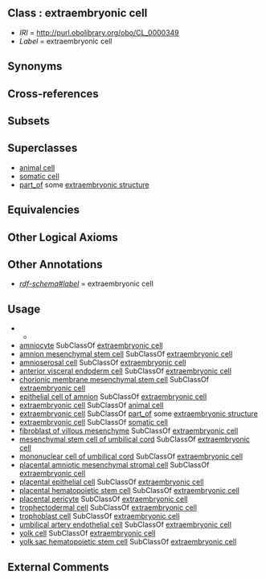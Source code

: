 
## Class : extraembryonic cell

 * *IRI* = http://purl.obolibrary.org/obo/CL_0000349
 * *Label* = extraembryonic cell

## Synonyms


## Cross-references


## Subsets


## Superclasses

 * [animal cell](../../CL/48/CL_0000548.md)
 * [somatic cell](../../CL/71/CL_0002371.md)
 * [part_of](../../BFO/50/BFO_0000050.md) some [extraembryonic structure](../../UBERON/78/UBERON_0000478.md)

## Equivalencies


## Other Logical Axioms


## Other Annotations

 * *[rdf-schema#label](../../el/rdf-schema#label.md)* = extraembryonic cell

## Usage

 * -
 * [amniocyte](../../CL/23/CL_0002323.md) SubClassOf [extraembryonic cell](../../CL/49/CL_0000349.md)
 * [amnion mesenchymal stem cell](../../CL/37/CL_0002537.md) SubClassOf [extraembryonic cell](../../CL/49/CL_0000349.md)
 * [amnioserosal cell](../../CL/50/CL_0000350.md) SubClassOf [extraembryonic cell](../../CL/49/CL_0000349.md)
 * [anterior visceral endoderm cell](../../CL/75/CL_2000075.md) SubClassOf [extraembryonic cell](../../CL/49/CL_0000349.md)
 * [chorionic membrane mesenchymal stem cell](../../CL/41/CL_0002541.md) SubClassOf [extraembryonic cell](../../CL/49/CL_0000349.md)
 * [epithelial cell of amnion](../../CL/36/CL_0002536.md) SubClassOf [extraembryonic cell](../../CL/49/CL_0000349.md)
 * [extraembryonic cell](../../CL/49/CL_0000349.md) SubClassOf [animal cell](../../CL/48/CL_0000548.md)
 * [extraembryonic cell](../../CL/49/CL_0000349.md) SubClassOf [part_of](../../BFO/50/BFO_0000050.md) some [extraembryonic structure](../../UBERON/78/UBERON_0000478.md)
 * [extraembryonic cell](../../CL/49/CL_0000349.md) SubClassOf [somatic cell](../../CL/71/CL_0002371.md)
 * [fibroblast of villous mesenchyme](../../CL/58/CL_0002558.md) SubClassOf [extraembryonic cell](../../CL/49/CL_0000349.md)
 * [mesenchymal stem cell of umbilical cord](../../CL/69/CL_0002569.md) SubClassOf [extraembryonic cell](../../CL/49/CL_0000349.md)
 * [mononuclear cell of umbilical cord](../../CL/85/CL_2000085.md) SubClassOf [extraembryonic cell](../../CL/49/CL_0000349.md)
 * [placental amniotic mesenchymal stromal cell](../../CL/61/CL_2000061.md) SubClassOf [extraembryonic cell](../../CL/49/CL_0000349.md)
 * [placental epithelial cell](../../CL/77/CL_0002577.md) SubClassOf [extraembryonic cell](../../CL/49/CL_0000349.md)
 * [placental hematopoietic stem cell](../../CL/59/CL_0002359.md) SubClassOf [extraembryonic cell](../../CL/49/CL_0000349.md)
 * [placental pericyte](../../CL/78/CL_2000078.md) SubClassOf [extraembryonic cell](../../CL/49/CL_0000349.md)
 * [trophectodermal cell](../../CL/74/CL_1000274.md) SubClassOf [extraembryonic cell](../../CL/49/CL_0000349.md)
 * [trophoblast cell](../../CL/51/CL_0000351.md) SubClassOf [extraembryonic cell](../../CL/49/CL_0000349.md)
 * [umbilical artery endothelial cell](../../CL/52/CL_2000052.md) SubClassOf [extraembryonic cell](../../CL/49/CL_0000349.md)
 * [yolk cell](../../CL/28/CL_0000428.md) SubClassOf [extraembryonic cell](../../CL/49/CL_0000349.md)
 * [yolk sac hematopoietic stem cell](../../CL/54/CL_0002354.md) SubClassOf [extraembryonic cell](../../CL/49/CL_0000349.md)

## External Comments

